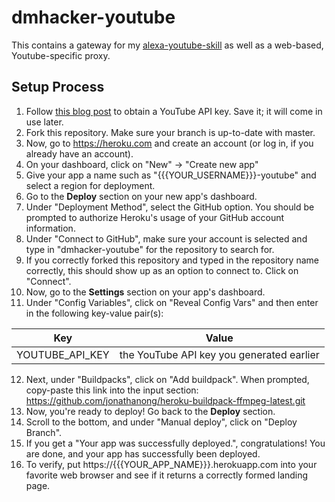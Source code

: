 # dmhacker-youtube

This contains a gateway for my [alexa-youtube-skill](https://github.com/dmhacker/alexa-youtube-skill) as well as a web-based, Youtube-specific proxy.

## Setup Process

1. Follow [this blog post](https://elfsight.com/blog/2016/12/how-to-get-youtube-api-key-tutorial/) to obtain a YouTube API key. Save it; it will come in use later.
2. Fork this repository. Make sure your branch is up-to-date with master.
3. Now, go to https://heroku.com and create an account (or log in, if you already have an account).
4. On your dashboard, click on "New" -> "Create new app"
5. Give your app a name such as "{{{YOUR_USERNAME}}}-youtube" and select a region for deployment.
6. Go to the __Deploy__ section on your new app's dashboard.
7. Under "Deployment Method", select the GitHub option. You should be prompted to authorize Heroku's usage of your GitHub account information. 
8. Under "Connect to GitHub", make sure your account is selected and type in "dmhacker-youtube" for the repository to search for.
9. If you correctly forked this repository and typed in the repository name correctly, this should show up as an option to connect to. Click on "Connect".
10. Now, go to the __Settings__ section on your app's dashboard.
11. Under "Config Variables", click on "Reveal Config Vars" and then enter in the following key-value pair(s):

| Key                  | Value                                                                 |
| -------------------- | --------------------------------------------------------------------- |
| YOUTUBE_API_KEY      | the YouTube API key you generated earlier                             |

12. Next, under "Buildpacks", click on "Add buildpack". When prompted, copy-paste this link into the input section: https://github.com/jonathanong/heroku-buildpack-ffmpeg-latest.git
13. Now, you're ready to deploy! Go back to the __Deploy__ section.
14. Scroll to the bottom, and under "Manual deploy", click on "Deploy Branch". 
15. If you get a "Your app was successfully deployed.", congratulations! You are done, and your app has successfully been deployed.
16. To verify, put https://{{{YOUR_APP_NAME}}}.herokuapp.com into your favorite web browser and see if it returns a correctly formed landing page.
